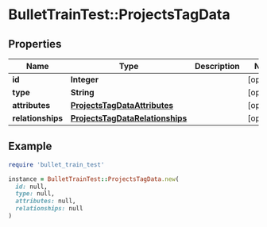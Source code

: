 # BulletTrainTest::ProjectsTagData

## Properties

| Name | Type | Description | Notes |
| ---- | ---- | ----------- | ----- |
| **id** | **Integer** |  | [optional] |
| **type** | **String** |  | [optional] |
| **attributes** | [**ProjectsTagDataAttributes**](ProjectsTagDataAttributes.md) |  | [optional] |
| **relationships** | [**ProjectsTagDataRelationships**](ProjectsTagDataRelationships.md) |  | [optional] |

## Example

```ruby
require 'bullet_train_test'

instance = BulletTrainTest::ProjectsTagData.new(
  id: null,
  type: null,
  attributes: null,
  relationships: null
)
```


